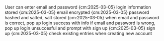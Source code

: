 User can enter email and password {cm:2025-03-05}
login information stored {cm:2025-03-05}
email encrypted {cm:2025-03-05}
password hashed and salted, salt stored {cm:2025-03-05}
when email and password is correct, pop up login success with info
if email and password is wrong, pop up login unsuccesful and prompt with sign up {cm:2025-03-05}
sign up {cm:2025-03-05}
check existing entries when creating new account